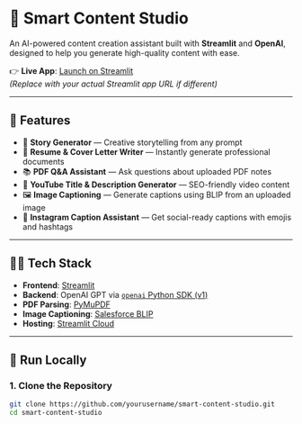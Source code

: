 # 🤖 Smart Content Studio

An AI-powered content creation assistant built with **Streamlit** and **OpenAI**, designed to help you generate high-quality content with ease.

👉 **Live App**: [Launch on Streamlit](https://smart-content-studio.streamlit.app)  
*(Replace with your actual Streamlit app URL if different)*

---

## 🧠 Features

- 📖 **Story Generator** — Creative storytelling from any prompt  
- 📄 **Resume & Cover Letter Writer** — Instantly generate professional documents  
- 📚 **PDF Q&A Assistant** — Ask questions about uploaded PDF notes  
- 🎥 **YouTube Title & Description Generator** — SEO-friendly video content  
- 🖼️ **Image Captioning** — Generate captions using BLIP from an uploaded image  
- 📸 **Instagram Caption Assistant** — Get social-ready captions with emojis and hashtags  

---

## 🧑‍💻 Tech Stack

- **Frontend**: [Streamlit](https://streamlit.io/)  
- **Backend**: OpenAI GPT via [`openai` Python SDK (v1)](https://pypi.org/project/openai)  
- **PDF Parsing**: [PyMuPDF](https://pymupdf.readthedocs.io/en/latest/)  
- **Image Captioning**: [Salesforce BLIP](https://huggingface.co/Salesforce/blip-image-captioning-base)  
- **Hosting**: [Streamlit Cloud](https://streamlit.io/cloud)

---

## 🚀 Run Locally

### 1. Clone the Repository

```bash
git clone https://github.com/yourusername/smart-content-studio.git
cd smart-content-studio
